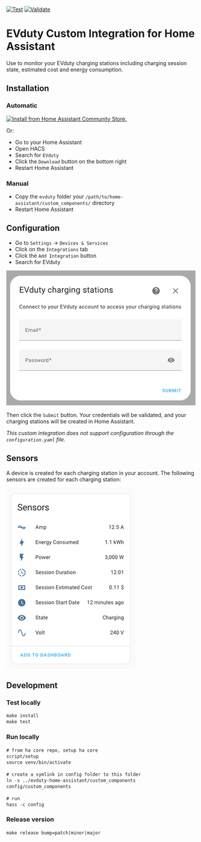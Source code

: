 [![Test](https://github.com/happydev-ca/evduty-home-assistant/actions/workflows/test.yml/badge.svg)](https://github.com/happydev-ca/evduty-home-assistant/actions/workflows/test.yml)
[![Validate](https://github.com/happydev-ca/evduty-home-assistant/actions/workflows/validate.yml/badge.svg)](https://github.com/happydev-ca/evduty-home-assistant/actions/workflows/validate.yml)

# EVduty Custom Integration for Home Assistant

Use to monitor your EVduty charging stations including charging session state, estimated cost and energy consumption.

## Installation

### Automatic

[![Install from Home Assistant Community Store.](https://my.home-assistant.io/badges/hacs_repository.svg)](https://my.home-assistant.io/redirect/hacs_repository/?owner=happydev-ca&repository=evduty-home-assistant&category=integration)

Or:

- Go to your Home Assistant
- Open HACS
- Search for `EVduty`
- Click the `Download` button on the bottom right
- Restart Home Assistant

### Manual

- Copy the `evduty` folder your `/path/to/home-assistant/custom_components/` directory
- Restart Home Assistant

## Configuration

- Go to `Settings` -> `Devices & Services`
- Click on the `Integrations` tab
- Click the `Add Integration` button
- Search for EVduty

![Configuration](.img/config.png)

Then click the `Submit` button. Your credentials will be validated, and your charging stations will be created in Home Assistant.

*This custom integration does not support configuration through the `configuration.yaml` file.*

## Sensors

A device is created for each charging station in your account. The following sensors are created for each charging station:

![Sensors](./.img/sensors.png)

## Development

### Test locally

```shell
make install
make test
```

### Run locally

```shell
# from ha core repo, setup ha core
script/setup
source venv/bin/activate

# create a symlink in config folder to this folder
ln -s ../evduty-home-assistant/custom_components config/custom_components

# run
hass -c config
```

### Release version

```shell
make release bump=patch|minor|major
```